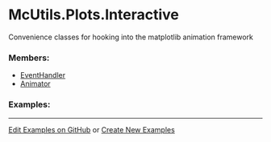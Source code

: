 # <a id="McUtils.Plots.Interactive">McUtils.Plots.Interactive</a>
    
Convenience classes for hooking into the matplotlib animation framework

### Members:

  - [EventHandler](Interactive/EventHandler.md)
  - [Animator](Interactive/Animator.md)

### Examples:



___

[Edit Examples on GitHub](https://github.com/McCoyGroup/References/edit/gh-pages/Documentation/examples/McUtils/Plots/Interactive.md) or 
[Create New Examples](https://github.com/McCoyGroup/References/new/gh-pages/?filename=Documentation/examples/McUtils/Plots/Interactive.md)